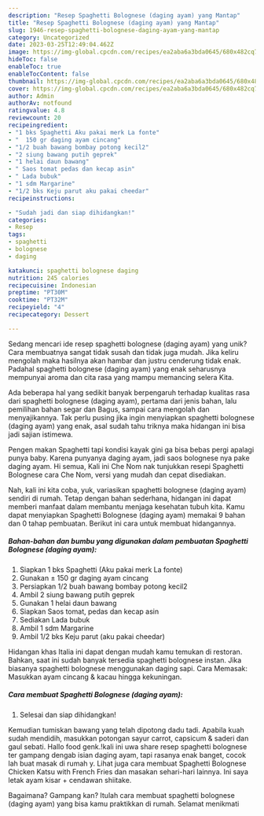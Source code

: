 ```yaml
---
description: "Resep Spaghetti Bolognese (daging ayam) yang Mantap"
title: "Resep Spaghetti Bolognese (daging ayam) yang Mantap"
slug: 1946-resep-spaghetti-bolognese-daging-ayam-yang-mantap
category: Uncategorized
date: 2023-03-25T12:49:04.462Z
image: https://img-global.cpcdn.com/recipes/ea2aba6a3bda0645/680x482cq70/spaghetti-bolognese-daging-ayam-foto-resep-utama.jpg
hideToc: false
enableToc: true
enableTocContent: false
thumbnail: https://img-global.cpcdn.com/recipes/ea2aba6a3bda0645/680x482cq70/spaghetti-bolognese-daging-ayam-foto-resep-utama.jpg
cover: https://img-global.cpcdn.com/recipes/ea2aba6a3bda0645/680x482cq70/spaghetti-bolognese-daging-ayam-foto-resep-utama.jpg
author: Admin
authorAv: notfound
ratingvalue: 4.8
reviewcount: 20
recipeingredient:
- "1 bks Spaghetti Aku pakai merk La fonte"
- "  150 gr daging ayam cincang"
- "1/2 buah bawang bombay potong kecil2"
- "2 siung bawang putih geprek"
- "1 helai daun bawang"
- " Saos tomat pedas dan kecap asin"
- " Lada bubuk"
- "1 sdm Margarine"
- "1/2 bks Keju parut aku pakai cheedar"
recipeinstructions:

- "Sudah jadi dan siap dihidangkan!"
categories:
- Resep
tags:
- spaghetti
- bolognese
- daging

katakunci: spaghetti bolognese daging 
nutrition: 245 calories
recipecuisine: Indonesian
preptime: "PT30M"
cooktime: "PT32M"
recipeyield: "4"
recipecategory: Dessert

---
```





Sedang mencari ide resep spaghetti bolognese (daging ayam) yang unik? Cara membuatnya sangat tidak susah dan tidak juga mudah. Jika keliru mengolah maka hasilnya akan hambar dan justru cenderung tidak enak. Padahal spaghetti bolognese (daging ayam) yang enak seharusnya mempunyai aroma dan cita rasa yang mampu memancing selera Kita.





Ada beberapa hal yang sedikit banyak berpengaruh terhadap kualitas rasa dari spaghetti bolognese (daging ayam), pertama dari jenis bahan, lalu pemilihan bahan segar dan Bagus, sampai cara mengolah dan menyajikannya. Tak perlu pusing jika ingin menyiapkan spaghetti bolognese (daging ayam) yang enak,      asal sudah tahu triknya maka hidangan ini bisa jadi sajian istimewa.














Pengen makan Spaghetti tapi kondisi kayak gini ga bisa bebas pergi apalagi punya baby. Karena punyanya daging ayam, jadi saos bolognese nya pake daging ayam. Hi semua, Kali ini Che Nom nak tunjukkan resepi Spaghetti Bolognese cara Che Nom, versi yang mudah dan cepat disediakan.






Nah, kali ini kita coba, yuk, variasikan spaghetti bolognese (daging ayam) sendiri di rumah. Tetap dengan bahan sederhana, hidangan ini dapat memberi manfaat dalam membantu menjaga kesehatan tubuh kita. Kamu dapat menyiapkan Spaghetti Bolognese (daging ayam) memakai 9 bahan dan 0 tahap pembuatan. Berikut ini cara untuk membuat hidangannya.

<!--inarticleads1-->

##### Bahan-bahan dan bumbu yang digunakan dalam pembuatan Spaghetti Bolognese (daging ayam):

1. Siapkan 1 bks Spaghetti (Aku pakai merk La fonte)
1. Gunakan  ± 150 gr daging ayam cincang
1. Persiapkan 1/2 buah bawang bombay potong kecil2
1. Ambil 2 siung bawang putih geprek
1. Gunakan 1 helai daun bawang
1. Siapkan  Saos tomat, pedas dan kecap asin
1. Sediakan  Lada bubuk
1. Ambil 1 sdm Margarine
1. Ambil 1/2 bks Keju parut (aku pakai cheedar)


Hidangan khas Italia ini dapat dengan mudah kamu temukan di restoran. Bahkan, saat ini sudah banyak tersedia spaghetti bolognese instan. Jika biasanya spaghetti bolognese menggunakan daging sapi. Cara Memasak: Masukkan ayam cincang &amp; kacau hingga kekuningan. 

<!--inarticleads2-->

##### Cara membuat Spaghetti Bolognese (daging ayam):


1. Selesai dan siap dihidangkan!

Kemudian tumiskan bawang yang telah dipotong dadu tadi. Apabila kuah sudah mendidih, masukkan potongan sayur carrot, capsicum &amp; saderi dan gaul sebati. Hallo food genk.!kali ini uwa share resep spaghetti bolognese ter gampang dengab isian daging ayam, tapi rasanya enak banget, cocok lah buat masak di rumah y. Lihat juga cara membuat Spaghetti Bolognese Chicken Katsu with French Fries dan masakan sehari-hari lainnya. Ini saya letak ayam kisar + cendawan shiitake. 

Bagaimana? Gampang kan? Itulah cara membuat spaghetti bolognese (daging ayam) yang bisa kamu praktikkan di rumah. Selamat menikmati
